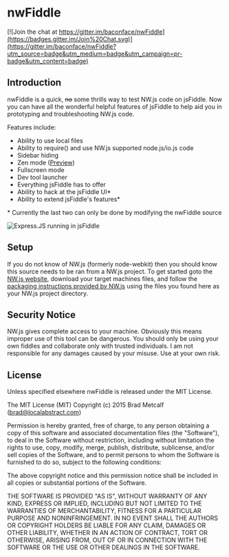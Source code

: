 # nwFiddle

[![Join the chat at https://gitter.im/baconface/nwFiddle](https://badges.gitter.im/Join%20Chat.svg)](https://gitter.im/baconface/nwFiddle?utm_source=badge&utm_medium=badge&utm_campaign=pr-badge&utm_content=badge)

## Introduction

nwFiddle is a quick, ~~no~~ some thrills way to test NW.js code on jsFiddle. Now you can have all the wonderful helpful features of jsFiddle to help aid you in prototyping and troubleshooting NW.js code.

Features include:
* Ability to use local files
* Ability to require() and use NW.js supported node.js/io.js code
* Sidebar hiding
* Zen mode ([Preview](http://localabstract.com/zenmode.png))
* Fullscreen mode
* Dev tool launcher
* Everything jsFiddle has to offer
* Ability to hack at the jsFiddle UI*
* Ability to extend jsFiddle's features*

\* Currently the last two can only be done by modifying the nwFiddle source


![Express.JS running in jsFiddle](http://localabstract.com/nwfiddle.png)

## Setup

If you do not know of NW.js (formerly node-webkit) then you should know this source needs to be ran from a NW.js project. To get started goto the [NW.js website](http://nwjs.io/), download your target machines files, and follow the [packaging instructions provided by NW.js](https://github.com/nwjs/nw.js/wiki/How-to-package-and-distribute-your-apps) using the files you found here as your NW.js project directory.

## Security Notice

NW.js gives complete access to your machine. Obviously this means improper use of this tool can be dangerous. You should only be using your own fiddles and collaborate only with trusted individuals. I am not responsible for any damages caused by your misuse. Use at your own risk.

## License

Unless specified elsewhere nwFiddle is released under the MIT License.

The MIT License (MIT)
Copyright (c) 2015 Brad Metcalf (brad@localabstract.com)

Permission is hereby granted, free of charge, to any person obtaining a copy
of this software and associated documentation files (the "Software"), to deal
in the Software without restriction, including without limitation the rights
to use, copy, modify, merge, publish, distribute, sublicense, and/or sell
copies of the Software, and to permit persons to whom the Software is
furnished to do so, subject to the following conditions:

The above copyright notice and this permission notice shall be included in
all copies or substantial portions of the Software.

THE SOFTWARE IS PROVIDED "AS IS", WITHOUT WARRANTY OF ANY KIND, EXPRESS OR
IMPLIED, INCLUDING BUT NOT LIMITED TO THE WARRANTIES OF MERCHANTABILITY,
FITNESS FOR A PARTICULAR PURPOSE AND NONINFRINGEMENT.  IN NO EVENT SHALL THE
AUTHORS OR COPYRIGHT HOLDERS BE LIABLE FOR ANY CLAIM, DAMAGES OR OTHER
LIABILITY, WHETHER IN AN ACTION OF CONTRACT, TORT OR OTHERWISE, ARISING FROM,
OUT OF OR IN CONNECTION WITH THE SOFTWARE OR THE USE OR OTHER DEALINGS IN
THE SOFTWARE.
